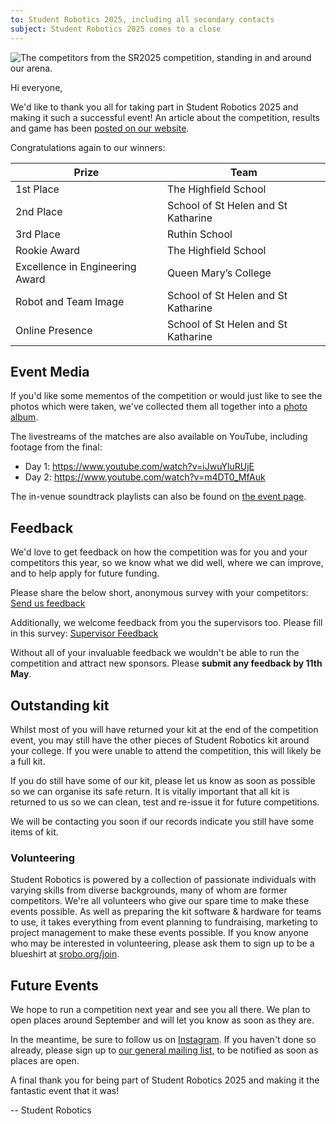 ```yaml
---
to: Student Robotics 2025, including all secondary contacts
subject: Student Robotics 2025 comes to a close
---
```


![The competitors from the SR2025 competition, standing in and around our arena.](https://studentrobotics.org/images/content/blog/sr2025/sr2025-photo.jpg)

Hi everyone,

We'd like to thank you all for taking part in Student Robotics 2025 and making it such a successful event! An article about the competition, results and game has been [posted on our website](https://studentrobotics.org/blog/2025-04-24-ths-win-sr2025/).

Congratulations again to our winners:

| Prize                           | Team
|---------------------------------|--------------------------------
| 1st Place                       | The Highfield School
| 2nd Place                       | School of St Helen and St Katharine
| 3rd Place                       | Ruthin School
| Rookie Award                    | The Highfield School
| Excellence in Engineering Award | Queen Mary’s College
| Robot and Team Image            | School of St Helen and St Katharine
| Online Presence                 | School of St Helen and St Katharine

## Event Media

If you'd like some mementos of the competition or would just like to see the photos which were taken, we've collected them all together into a [photo album](https://photos.app.goo.gl/4r4fTHbxAA3wtXWC8).

The livestreams of the matches are also available on YouTube, including footage from the final:

* Day 1: https://www.youtube.com/watch?v=iJwuYluRUjE
* Day 2: https://www.youtube.com/watch?v=m4DT0_MfAuk

The in-venue soundtrack playlists can also be found on [the event page](https://studentrobotics.org/events/sr2025/competition/#soundtrack).

## Feedback

We'd love to get feedback on how the competition was for you and your competitors this year, so we know what we did well, where we can improve, and to help apply for future funding.

Please share the below short, anonymous survey with your competitors: [Send us feedback](https://forms.gle/J1c5z8uzmHnxvGGK8)

Additionally, we welcome feedback from you the supervisors too. Please fill in this survey: [Supervisor Feedback](https://forms.gle/Z4oKARtXfdrPg6kX7)

Without all of your invaluable feedback we wouldn't be able to run the competition and attract new sponsors.
Please **submit any feedback by 11th May**.

## Outstanding kit

Whilst most of you will have returned your kit at the end of the competition event, you may still have the other pieces of Student Robotics kit around your college. If you were unable to attend the competition, this will likely be a full kit.

If you do still have some of our kit, please let us know as soon as possible so we can organise its safe return. It is vitally important that all kit is returned to us so we can clean, test and re-issue it for future competitions.

We will be contacting you soon if our records indicate you still have some items of kit.

### Volunteering

Student Robotics is powered by a collection of passionate individuals with varying skills from diverse backgrounds, many of whom are former competitors. We're all volunteers who give our spare time to make these events possible. As well as preparing the kit software & hardware for teams to use, it takes everything from event planning to fundraising, marketing to project management to make these events possible. If you know anyone who may be interested in volunteering, please ask them to sign up to be a blueshirt at [srobo.org/join](https://srobo.org/join).

## Future Events

We hope to run a competition next year and see you all there. We plan to open places around September and will let you know as soon as they are.

In the meantime, be sure to follow us on [Instagram](https://www.instagram.com/student_robotics). If you haven't done so already, please sign up to [our general mailing list](https://studentrobotics.org/compete/), to be notified as soon as places are open.

A final thank you for being part of Student Robotics 2025 and making it the fantastic event that it was!

-- Student Robotics
